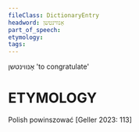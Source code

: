 ```yaml
---
fileClass: DictionaryEntry
headword: אָנווינטשן
part_of_speech: 
etymology: 
tags: 
---
```

אָנווינטשן
'to congratulate'

ETYMOLOGY
===========
Polish powinszować
[Geller 2023: 113]